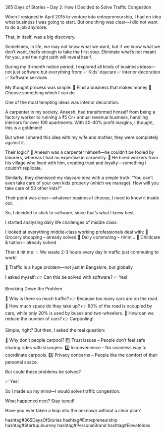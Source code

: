 365 Days of Stories – Day 2: How I Decided to Solve Traffic Congestion

When I resigned in April 2015 to venture into entrepreneurship, I had no idea what business I was going to start. But one thing was clear—I did not want to do a job anymore.

That, in itself, was a big discovery.

Sometimes, in life, we may not know what we want, but if we know what we don’t want, that’s enough to take the first step. Eliminate what’s not meant for you, and the right path will reveal itself.

During my 3-month notice period, I explored all kinds of business ideas—not just software but everything from:
✅ Kids’ daycare
✅ Interior decoration
✅ Software services

My thought process was simple:
🔹 Find a business that makes money
🔹 Choose something which I can do

One of the most tempting ideas was interior decoration.

A carpenter in my society, Aneesh, had transformed himself from being a factory worker to running a ₹5 Cr+ annual revenue business, handling interiors for over 100 apartments. With 20-40% profit margins, I thought, this is a goldmine!

But when I shared this idea with my wife and mother, they were completely against it.

Their logic?
🔸 Aneesh was a carpenter himself—he couldn’t be fooled by laborers, whereas I had no expertise in carpentry.
🔸 He hired workers from his village who lived with him, creating trust and loyalty—something I couldn’t replicate.

Similarly, they dismissed my daycare idea with a simple truth:
“You can’t even take care of your own kids properly (which we manage). How will you take care of 50 other kids?”

Their point was clear—whatever business I choose, I need to know it inside out.

So, I decided to stick to software, since that’s what I knew best.

I started analyzing daily life challenges of middle class.

I looked at everything middle-class working professionals deal with:
🛒 Grocery shopping – already solved
🚖 Daily commuting – Hmm…
👶 Childcare & tuition – already solved

Then it hit me:
💡 We waste 2-3 hours every day in traffic just commuting to work!

🚦 Traffic is a huge problem—not just in Bangalore, but globally

I asked myself:
👉 Can this be solved with software?
✅ Yes!

Breaking Down the Problem

🔹 Why is there so much traffic?
👉 Because too many cars are on the road.
🔹 How much space do they take up?
👉 80% of the road is occupied by cars, while only 20% is used by buses and two-wheelers.
🔹 How can we reduce the number of cars?
👉 Carpooling!

Simple, right? But then, I asked the real question:

🤔 Why don’t people carpool?
1️⃣ Trust issues – People don’t feel safe sharing rides with strangers.
2️⃣ Inconvenience – No seamless way to coordinate carpools.
3️⃣ Privacy concerns – People like the comfort of their personal space.

But could these problems be solved?

✅ Yes!

So I made up my mind—I would solve traffic congestion.

What happened next? Stay tuned!

Have you ever taken a leap into the unknown without a clear plan?

hashtag#365DaysOfStories hashtag#Entrepreneurship hashtag#StartupJourney hashtag#PersonalBrand hashtag#ElevateIdea